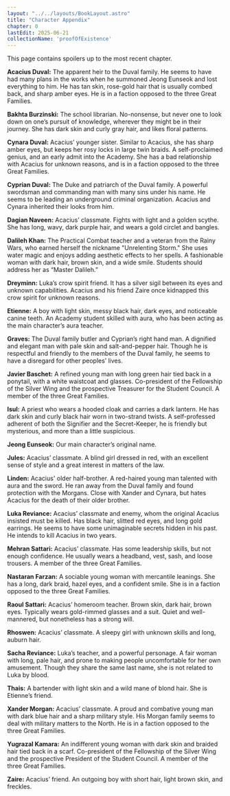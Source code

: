 ```yaml
---
layout: "../../layouts/BookLayout.astro"
title: "Character Appendix"
chapter: 0
lastEdit: 2025-06-21
collectionName: 'proofOfExistence'
---
```

This page contains spoilers up to the most recent chapter. 

**Acacius Duval:** The apparent heir to the Duval family. He seems to have had many plans in the works when he summoned Jeong Eunseok and lost everything to him. He has tan skin, rose-gold hair that is usually combed back, and sharp amber eyes. He is in a faction opposed to the three Great Families.

**Bakhta Burzinski:** The school librarian. No-nonsense, but never one to look down on one’s pursuit of knowledge, wherever they might be in their journey. She has dark skin and curly gray hair, and likes floral patterns. 

**Cynara Duval:** Acacius’ younger sister. Similar to Acacius, she has sharp amber eyes, but keeps her rosy locks in large twin braids. A self-proclaimed genius, and an early admit into the Academy. She has a bad relationship with Acacius for unknown reasons, and is in a faction opposed to the three Great Families.

**Cyprian Duval:** The Duke and patriarch of the Duval family. A powerful swordsman and commanding man with many sins under his name. He seems to be leading an underground criminal organization. Acacius and Cynara inherited their looks from him. 

**Dagian Naveen:** Acacius’ classmate. Fights with light and a golden scythe. She has long, wavy, dark purple hair, and wears a gold circlet and bangles. 

**Dalileh Khan:** The Practical Combat teacher and a veteran from the Rainy Wars, who earned herself the nickname "Unrelenting Storm." She uses water magic and enjoys adding aesthetic effects to her spells. A fashionable woman with dark hair, brown skin, and a wide smile. Students should address her as “Master Dalileh.” 

**Dreyminn:** Luka’s crow spirit friend. It has a silver sigil between its eyes and unknown capabilities. Acacius and his friend Zaire once kidnapped this crow spirit for unknown reasons. 

**Etienne:** A boy with light skin, messy black hair, dark eyes, and noticeable canine teeth. An Academy student skilled with aura, who has been acting as the main character’s aura teacher. 

**Graves:** The Duval family butler and Cyprian’s right hand man. A dignified and elegant man with pale skin and salt-and-pepper hair. Though he is respectful and friendly to the members of the Duval family, he seems to have a disregard for other peoples’ lives. 

**Javier Baschet:** A refined young man with long green hair tied back in a ponytail, with a white waistcoat and glasses. Co-president of the Fellowship of the Silver Wing and the prospective Treasurer for the Student Council. A member of the three Great Families.

**Isul:** A priest who wears a hooded cloak and carries a dark lantern. He has dark skin and curly black hair worn in two-strand twists. A self-professed adherent of both the Signifier and the Secret-Keeper, he is friendly but mysterious, and more than a little suspicious. 

**Jeong Eunseok:** Our main character’s original name. 

**Jules:** Acacius’ classmate. A blind girl dressed in red, with an excellent sense of style and a great interest in matters of the law. 

**Linden:** Acacius' older half-brother. A red-haired young man talented with aura and the sword. He ran away from the Duval family and found protection with the Morgans. Close with Xander and Cynara, but hates Acacius for the death of their older brother. 

**Luka Reviance:** Acacius’ classmate and enemy, whom the original Acacius insisted must be killed. Has black hair, slitted red eyes, and long gold earrings. He seems to have some unimaginable secrets hidden in his past. He intends to kill Acacius in two years.

**Mehran Sattari:** Acacius’ classmate. Has some leadership skills, but not enough confidence. He usually wears a headband, vest, sash, and loose trousers. A member of the three Great Families.

**Nastaran Farzan:** A sociable young woman with mercantile leanings. She has a long, dark braid, hazel eyes, and a confident smile. She is in a faction opposed to the three Great Families.

**Raoul Sattari:** Acacius’ homeroom teacher. Brown skin, dark hair, brown eyes. Typically wears gold-rimmed glasses and a suit. Quiet and well-mannered, but nonetheless has a strong will. 

**Rhoswen:** Acacius’ classmate. A sleepy girl with unknown skills and long, auburn hair. 

**Sacha Reviance:** Luka’s teacher, and a powerful personage. A fair woman with long, pale hair, and prone to making people uncomfortable for her own amusement. Though they share the same last name, she is not related to Luka by blood. 

**Thais:** A bartender with light skin and a wild mane of blond hair. She is Etienne’s friend. 

**Xander Morgan:** Acacius’ classmate. A proud and combative young man with dark blue hair and a sharp military style. His Morgan family seems to deal with military matters to the North. He is in a faction opposed to the three Great Families.

**Yugrazal Kamara:** An indifferent young woman with dark skin and braided hair tied back in a scarf. Co-president of the Fellowship of the Silver Wing and the prospective President of the Student Council. A member of the three Great Families. 

**Zaire:** Acacius’ friend. An outgoing boy with short hair, light brown skin, and freckles.